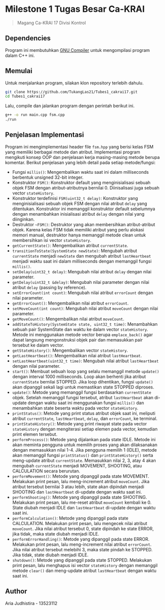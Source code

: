 # Milestone 1 Tugas Besar Ca-KRAI
> Magang Ca-KRAI 17 Divisi Kontrol

## Dependencies
Program ini membutuhkan [GNU Compiler](https://sourceforge.net/projects/mingw/) untuk mengompilasi program dalam C++ ini.

## Memulai
Untuk menjalankan program, silakan klon repository terlebih dahulu.
```sh
git clone https://github.com/TukangLas21/Tubes1_cakrai17.git
cd Tubes1_cakrai17
```

Lalu, compile dan jalankan program dengan perintah berikut ini.
```sh
g++ -o run main.cpp fsm.cpp
./run
```

## Penjelasan Implementasi
Program ini mengimplementasi header file `fsm.hpp` yang berisi kelas FSM yang memiliki berbagai metode dan atribut. Implementasi program mengikuti konsep OOP dan penjelasan kerja masing-masing metode berupa komentar. Berikut penjelasan yang lebih detail pada setiap metode/fungsi:
- Fungsi `millis()`: Mengembalikan waktu saat ini dalam milliseconds berbentuk unsigned 32-bit integer. 
- Konstruktor `FSM()`: Konstruktor default yang menginisialisasi sebuah objek FSM dengan atribut-atributnya bernilai 0. Diinisalisasi juga sebuah vector `stateHistory`.
- Konstruktor terdefinisi `FSM(uint32_t delay)`: Konstruktor yang menginisialisasi sebuah objek FSM dengan nilai atribut `delay` yang ditentukan. Konstruktor ini memanggil konstruktor default sebelumnya dengan menambahkan inisialisasi atribut `delay` dengan nilai yang diinginkan.
- Destruktor `~FSM()`: Destruktor yang akan membersihkan atribut-atribut objek. Karena kelas FSM tidak memiliki atribut yang perlu alokasi memori manual, destruktor hanya memanggil metode clean untuk membersihkan isi vector `stateHistory`.
- `getCurrentState()`: Mengembalikan atribut `currentState`.
- `transitionToState(SystemState newState)`: Mengubah atribut `currentState` menjadi `newState` dan mengubah atribut `lastHeartbeat` menjadi waktu saat ini dalam milliseconds dengan memanggil fungsi `millis()`.
- `setDelay(uint32_t delay)`: Mengubah nilai atribut `delay` dengan nilai parameter.
- `getDelay(uint32_t &delay)`: Mengubah nilai parameter dengan nilai atribut `delay` (passing by reference).
- `setErrorCount(int count)`: Mengubah nilai atribut `errorCount` dengan nilai parameter.
- `getErrorCount()`: Mengembalikan nilai atribut `errorCount`.
- `setMoveCount(int count)`: Mengubah nilai atribut `moveCount` dengan nilai parameter.
- `getMoveCount()`: Mengembalikan nilai atribut `moveCount`.
- `addStateToHistory(SystemState state, uint32_t time)`: Menambahkan sebuah pair SystemState dan waktu ke dalam vector `stateHistory`. Metode ini menggunakan metode vector berupa `emplace_back()` agar dapat langsung mengonstruksi objek pair dan memasukkan pair tersebut ke dalam vector.
- `getStateHistory()`: Mengembalikan vector `stateHistory`.
- `getLastHeartbeat()`: Mengembalikan nilai atribut `lastHeartbeat`.
- `setLastHeartbeat(uint32_t time)`: Mengubah nilai atribut `lastHeartbeat` dengan nilai parameter.
- `start()`: Membuat sebuah loop yang selalu memanggil metode `update()` dengan interval 1000 milliseconds. Loop akan berhenti jika atribut `currentState` bernilai STOPPED. Jika loop dihentikan, fungsi `update()` akan dipanggil sekali lagi untuk memastikan state STOPPED diproses.
- `update()`: Metode yang memanggil fungsi berdasarkan `currentState` objek. Setelah memanggil fungsi tersebut, atribut `lastHeartbeat` akan di-update dengan waktu saat ini menggunakan fungsi `millis()` dan menambahkan state beserta waktu pada vector `stateHistory`.
- `printStatus()`: Metode yang print status atribut objek saat ini, meliputi atribut `currentState`, `lastHeartbeat`, `delay`, dan `errorCount`, ke terminal.
- `printStateHistory()`: Metode yang print riwayat state pada vector `stateHistory` dengan mengiterasi setiap elemen pada vector, kemudian print elemen tersebut.
- `performProcess()`: Metode yang dijalankan pada state IDLE. Metode ini akan meminta pengguna untuk memilih proses yang akan dilaksanakan dengan memasukkan nilai 1-4. Jika pengguna memilih 1 (IDLE), metode akan memanggil fungsi `printStatus()` dan `printStateHistory()` serta meng-update atribut `currentState`. Memasukkan nilai 2, 3, atay 4 akan mengubah `currentState` menjadi MOVEMENT, SHOOTING, atau CALCULATION secara berurutan.
- `performMovement()`: Metode yang dipanggil pada state MOVEMENT. Melakukan print pesan, lalu meng-increment atribut `moveCount`. Jika atribut tersebut bernilai 3 atau lebih, state akan dipindah menjadi SHOOTING dan `lastHeartbeat` di-update dengan waktu saat ini.
- `performShooting()`: Metode yang dipanggil pada state SHOOTING. Melakukan print pesan, lalu me-reset atribut `moveCount` kembali ke 0. State diubah menjadi IDLE dan `lastHeartbeat` di-update dengan waktu saat ini.
- `performCalculation()`: Metode yang dipanggil pada state CALCULATION. Melakukan print pesan, lalu mengecek nilai atribut `moveCount`. Jika nilai atribut tersebut 0, state dipindah ke state ERROR, jika tidak, maka state diubah menjadi IDLE.
- `performErrorHandling()`: Metode yang dipanggil pada state ERROR. Melakukan print pesan, lalu meng-increment nilai atribut `errorCount`. Jika nilai atribut tersebut melebihi 3, maka state pindah ke STOPPED. Jika tidak, state diubah menjadi IDLE.
- `shutdown()`: Metode yang dipanggil pada state STOPPED. Melakukan print pesan, lalu menghapus isi vector `stateHistory` dengan memanggil metode `clear()` dan meng-update atribut `lastHeartbeat` dengan waktu saat ini.

## Author
Aria Judhistira - 13523112
